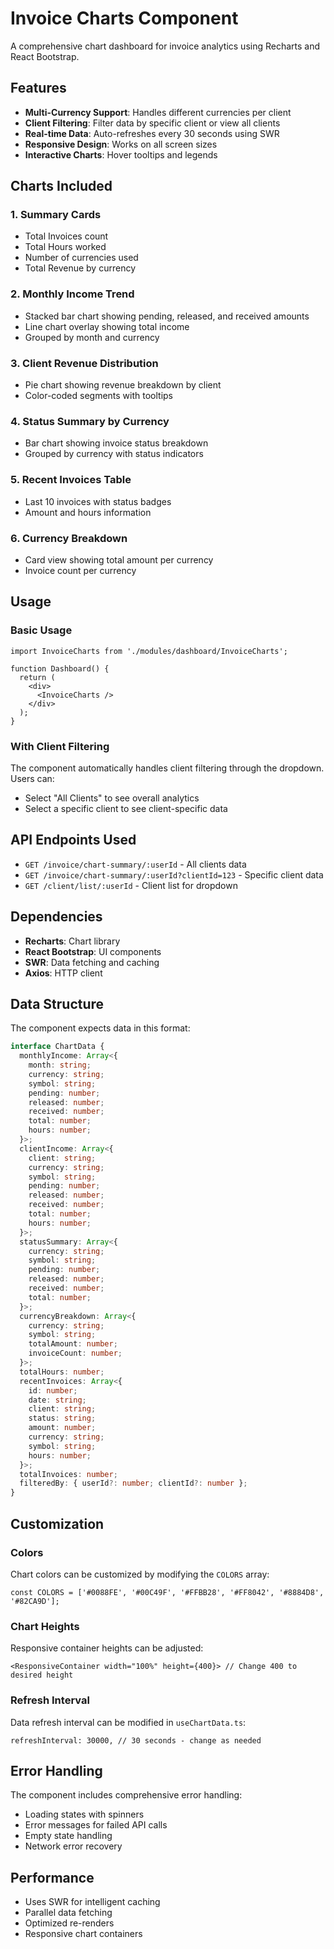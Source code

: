# Invoice Charts Component

A comprehensive chart dashboard for invoice analytics using Recharts and React Bootstrap.

## Features

- **Multi-Currency Support**: Handles different currencies per client
- **Client Filtering**: Filter data by specific client or view all clients
- **Real-time Data**: Auto-refreshes every 30 seconds using SWR
- **Responsive Design**: Works on all screen sizes
- **Interactive Charts**: Hover tooltips and legends

## Charts Included

### 1. Summary Cards
- Total Invoices count
- Total Hours worked
- Number of currencies used
- Total Revenue by currency

### 2. Monthly Income Trend
- Stacked bar chart showing pending, released, and received amounts
- Line chart overlay showing total income
- Grouped by month and currency

### 3. Client Revenue Distribution
- Pie chart showing revenue breakdown by client
- Color-coded segments with tooltips

### 4. Status Summary by Currency
- Bar chart showing invoice status breakdown
- Grouped by currency with status indicators

### 5. Recent Invoices Table
- Last 10 invoices with status badges
- Amount and hours information

### 6. Currency Breakdown
- Card view showing total amount per currency
- Invoice count per currency

## Usage

### Basic Usage
```tsx
import InvoiceCharts from './modules/dashboard/InvoiceCharts';

function Dashboard() {
  return (
    <div>
      <InvoiceCharts />
    </div>
  );
}
```

### With Client Filtering
The component automatically handles client filtering through the dropdown. Users can:
- Select "All Clients" to see overall analytics
- Select a specific client to see client-specific data

## API Endpoints Used

- `GET /invoice/chart-summary/:userId` - All clients data
- `GET /invoice/chart-summary/:userId?clientId=123` - Specific client data
- `GET /client/list/:userId` - Client list for dropdown

## Dependencies

- **Recharts**: Chart library
- **React Bootstrap**: UI components
- **SWR**: Data fetching and caching
- **Axios**: HTTP client

## Data Structure

The component expects data in this format:

```typescript
interface ChartData {
  monthlyIncome: Array<{
    month: string;
    currency: string;
    symbol: string;
    pending: number;
    released: number;
    received: number;
    total: number;
    hours: number;
  }>;
  clientIncome: Array<{
    client: string;
    currency: string;
    symbol: string;
    pending: number;
    released: number;
    received: number;
    total: number;
    hours: number;
  }>;
  statusSummary: Array<{
    currency: string;
    symbol: string;
    pending: number;
    released: number;
    received: number;
    total: number;
  }>;
  currencyBreakdown: Array<{
    currency: string;
    symbol: string;
    totalAmount: number;
    invoiceCount: number;
  }>;
  totalHours: number;
  recentInvoices: Array<{
    id: number;
    date: string;
    client: string;
    status: string;
    amount: number;
    currency: string;
    symbol: string;
    hours: number;
  }>;
  totalInvoices: number;
  filteredBy: { userId?: number; clientId?: number };
}
```

## Customization

### Colors
Chart colors can be customized by modifying the `COLORS` array:

```tsx
const COLORS = ['#0088FE', '#00C49F', '#FFBB28', '#FF8042', '#8884D8', '#82CA9D'];
```

### Chart Heights
Responsive container heights can be adjusted:

```tsx
<ResponsiveContainer width="100%" height={400}> // Change 400 to desired height
```

### Refresh Interval
Data refresh interval can be modified in `useChartData.ts`:

```tsx
refreshInterval: 30000, // 30 seconds - change as needed
```

## Error Handling

The component includes comprehensive error handling:
- Loading states with spinners
- Error messages for failed API calls
- Empty state handling
- Network error recovery

## Performance

- Uses SWR for intelligent caching
- Parallel data fetching
- Optimized re-renders
- Responsive chart containers 